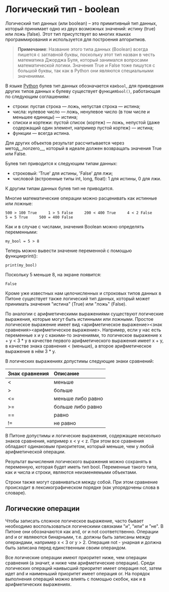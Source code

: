 # Логический тип - boolean

Логический тип данных \(или boolean\) – это примитивный тип данных, который принимает одно из двух возможных значений: истину \(true\) или ложь \(false\). Этот тип присутствует во многих языках программирования и используется для построения алгоритмов.

> **Примечание**: Название этого типа данных \(Boolean\) всегда пишется с заглавной буквы, поскольку этот тип назван в честь математика Джорджа Буля, который занимался вопросами математической логики. Значения True и False тоже пишутся с большой буквы, так как в Python они являются специальными значениями.

В языке [Python](https://ru.wikipedia.org/wiki/Python) булев тип данных обозначается как`bool`, для приведения других типов данных к булеву существует функция`bool()`, работающая по следующим соглашениям:

* строки: пустая строка — ложь, непустая строка — истина;
* числа: нулевое число — ложь, ненулевое число \(в том числе и меньшее единицы\) — истина;
* списки и кортежи: пустой список \(кортеж\) — ложь, непустой \(даже содержащий один элемент, например пустой кортеж\) — истина;
* функции — всегда истина.

Для других объектов результат рассчитывается через метод\_\_nonzero\_\_, который в идеале должен возвращать значения True или False.

Булев тип приводится к следующим типам данных:

* строковый: 'True' для истины, 'False' для лжи;
* числовой \(встроенные типы int, long, float\): 1 для истины, 0 для лжи.

К другим типам данных булев тип не приводится.

Многие математические операции можно расценивать как истинные или ложные:

`500 > 100 True    
1 > 5 False    
200 < 400 True    
4 < 2 False    
5 = 5 True    
500 = 400 False`

Как и в случае с числами, значения Boolean можно определять переменными:

`my_bool = 5 > 8`

Теперь можно вывести значение переменной с помощью функцииprint\(\):

`print(my_bool)`

Поскольку 5 меньше 8, на экране появится:

`False`

Кроме уже известных нам целочисленных и строковых типов данных в Питоне существует также логический тип данных, который может принимать значения "истина" \(True\) или "ложь" \(False\).

По аналогии с арифметическими выражениями существуют логические выражения, которые могут быть истинными или ложными. Простое логическое выражение имеет вид &lt;арифметическое выражение&gt;&lt;знак сравнения&gt;&lt;арифметическое выражение&gt;. Например, если у нас есть переменные x и y с какими-то значениями, то логическое выражение x + y &lt; 3 \* y в качестве первого арифметического выражения имеет x + y, в качестве знака сравнения &lt; \(меньше\), а второе арифметическое выражение в нём 3 \* y.

В логических выражениях допустимы следующие знаки сравнений:

| Знак сравнения | Описание |
| :--- | :--- |
| &lt; | меньше |
| &gt; | больше |
| &lt;= | меньше либо равно |
| &gt;= | больше либо равно |
| == | равно |
| != | не равно |

В Питоне допустимы и логические выражения, содержащие несколько знаков сравнения, например x &lt; y &lt; z. При этом все сравнения обладают одинаковым приоритетом, который меньше, чем у любой арифметической операции.

Результат вычисления логического выражения можно сохранять в переменную, которая будет иметь тип bool. Переменные такого типа, как и числа и строки, являются неизменяемыми объектами.

Строки также могут сравниваться между собой. При этом сравнение происходит в лексикографическом порядке \(как упорядочены слова в словаре\).

## Логические операции

Чтобы записать сложное логическое выражение, часто бывает необходимо воспользоваться логическими связками "и", "или" и "не". В Питоне они обозначаются как and, or и not соответственно. Операции and и or являеются бинарными, т.е. должны быть записаны между операндами, например x &lt; 3 or y &gt; 2. Операция not - унарная и должна быть записана перед единственным своим операндом.

Все логические операции имеют приоритет ниже, чем операции сравнения \(а значит, и ниже чем арифметические операции\). Среди логических операций наивысший приоритет имеет операция not, затем идет and и наименьший приоритет имеет операция or. На порядок выполнения операций можно влиять с помощью скобок, как и в арифметических выражениях.

